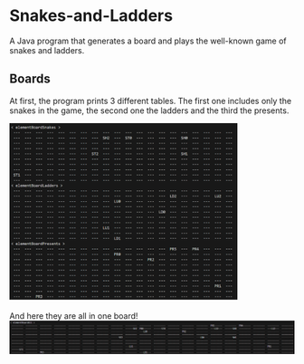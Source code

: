 # Snakes-and-Ladders
A Java program that generates a board and plays the well-known game of snakes and ladders.

## Boards
At first, the program prints 3 different tables. The first one includes only the snakes in the game, the second one the ladders and the third the presents. 
<div>
  <img src="imgs/board-separate.png" alt="Separate Boards for snakes, ladders and presents" width=80%/>
</div>
<br>
And here they are all in one board!
<div>
  <img src="imgs/board-all.png" alt="Final Board"/>
</div>
